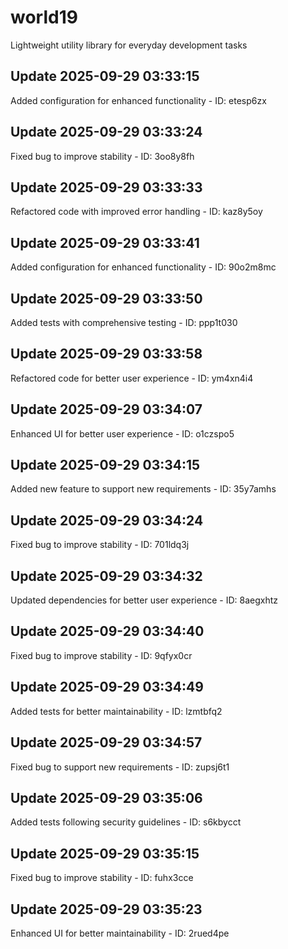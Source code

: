 # world19
Lightweight utility library for everyday development tasks

## Update 2025-09-29 03:33:15
Added configuration for enhanced functionality - ID: etesp6zx


## Update 2025-09-29 03:33:24
Fixed bug to improve stability - ID: 3oo8y8fh


## Update 2025-09-29 03:33:33
Refactored code with improved error handling - ID: kaz8y5oy


## Update 2025-09-29 03:33:41
Added configuration for enhanced functionality - ID: 90o2m8mc


## Update 2025-09-29 03:33:50
Added tests with comprehensive testing - ID: ppp1t030


## Update 2025-09-29 03:33:58
Refactored code for better user experience - ID: ym4xn4i4


## Update 2025-09-29 03:34:07
Enhanced UI for better user experience - ID: o1czspo5


## Update 2025-09-29 03:34:15
Added new feature to support new requirements - ID: 35y7amhs


## Update 2025-09-29 03:34:24
Fixed bug to improve stability - ID: 701ldq3j


## Update 2025-09-29 03:34:32
Updated dependencies for better user experience - ID: 8aegxhtz


## Update 2025-09-29 03:34:40
Fixed bug to improve stability - ID: 9qfyx0cr


## Update 2025-09-29 03:34:49
Added tests for better maintainability - ID: lzmtbfq2


## Update 2025-09-29 03:34:57
Fixed bug to support new requirements - ID: zupsj6t1


## Update 2025-09-29 03:35:06
Added tests following security guidelines - ID: s6kbycct


## Update 2025-09-29 03:35:15
Fixed bug to improve stability - ID: fuhx3cce


## Update 2025-09-29 03:35:23
Enhanced UI for better maintainability - ID: 2rued4pe

